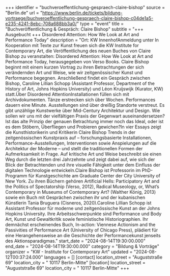 +++
identifier = "buchveroeffentlichung-gespraech-claire-bishop"
source = "Berlin.de"
url = "https://www.berlin.de/tickets/bildung-vortraege/buchveroeffentlichung-gespraech-claire-bishop-c04de1a5-e235-4241-8ebc-708a688bb3a0/"
type = "event"
title = "Buchveröffentlichung & Gespräch: Claire Bishop"
subtitle = "+++ Ausgebucht +++ Disordered Attention: How We Look at Art and Performance Today"
description = "Ort: KW InnenhofAnmeldung unter In Kooperation mit Texte zur Kunst freuen sich die KW Institute for Contemporary Art, die Veröffentlichung des neuen Buches von Claire Bishop zu veranstalten: Disordered Attention: How We Look at Art and Performance Today, herausgegeben von Verso Books. Claire Bishop beginnt mit einem kurzen Vortrag zu ihren Betrachtungen der sich verändernden Art und Weise, wie wir zeitgenössischer Kunst und Performance begegnen. Anschließend findet ein Gespräch zwischen Bishop, Caroline Lillian Schopp (Assistant Professor, Department of the History of Art, Johns Hopkins University) und Léon Kruijswijk (Kurator, KW) statt.Über Disordered AttentionInstallationen füllen sich mit Archivdokumenten. Tänze erstrecken sich über Wochen. Performances dauern eine Minute. Ausstellungen sind über dreißig Standorte verstreut. Es gibt unzählige Kunstwerke über Mid-Century Architektur und Design. Wie sollen wir uns mit der vielfältigen Praxis der Gegenwart auseinandersetzen? Ist das alte Prinzip der genauen Betrachtung immer noch das Ideal, oder ist es dem Stöbern, Überfliegen und Probieren gewichen?In vier Essays zeigt die Kunsthistorikerin und Kritikerin Claire Bishop Trends in der zeitgenössischen Kunstpraxis auf – forschungsbasierte Installationen, Performance-Ausstellungen, Interventionen sowie Anspielungen auf die Architektur der Moderne – und stellt die traditionellen Formen der Aufmerksamkeit in Frage. Auf kritische Art und Weise beschreibt sie einen Weg durch die letzten drei Jahrzehnte und zeigt dabei auf, wie sich der Blick der Betrachtenden und ihre visuelle Fähigkeit unter dem Einfluss der digitalen Technologie entwickeln.Claire Bishop ist Professorin im PhD-Programm für Kunstgeschichte am Graduate Center der City University of New York. Zu ihren Büchern gehören Artificial Hells: Participatory Art and the Politics of Spectatorship (Verso, 2012), Radical Museology, or, What’s Contemporary in Museums of Contemporary Art? (Walther König, 2013) sowie ein Buch mit Gesprächen zwischen ihr und der kubanischen Künstlerin Tania Bruguera (Cisneros, 2020).Caroline Lillian Schopp ist Assistant Professor für moderne und zeitgenössische Kunst an der Johns Hopkins University. Ihre Arbeitsschwerpunkte sind Performance und Body Art, Kunst und Gewaltkritik sowie feministische Historiographien. Ihr demnächst erscheinendes Buch, In-action: Viennese Actionism and the Passivities of Performance Art (University of Chicago Press), plädiert für eine Herangehensweise an die Geschichte der Performancekunst jenseits des Aktionsparadigmas."
start_date = "2024-08-14T19:30:00.000"
end_date = "2024-08-14T19:30:00.000"
category = "Bildung & Vorträge"
organizer = "KW - Institute for Contemporary Art"
updated = "2024-08-12T00:37:24.000"
languages = []
[contact]
location_street = "Auguststraße 69"
location_city = " 10117 Berlin-Mitte"
[location]
location_street = "Auguststraße 69"
location_city = " 10117 Berlin-Mitte"
+++